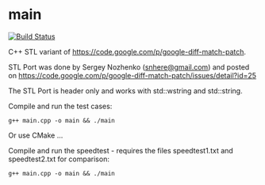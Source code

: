 main
========================

[![Build Status](https://travis-ci.org/unius1004/test.svg?branch=master)](https://travis-ci.org/unius1004/test)

C++ STL variant of https://code.google.com/p/google-diff-match-patch.

STL Port was done by Sergey Nozhenko (snhere@gmail.com) and posted on
https://code.google.com/p/google-diff-match-patch/issues/detail?id=25

The STL Port is header only and works with std::wstring and std::string.

Compile and run the test cases:

    g++ main.cpp -o main && ./main

Or use CMake ...

Compile and run the speedtest - requires the files speedtest1.txt and speedtest2.txt for comparison:

    g++ main.cpp -o main && ./main
